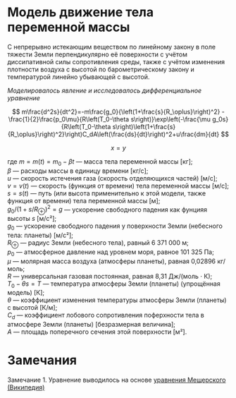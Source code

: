 # Модель движение тела переменной массы

С непрерывно истекающим веществом по линейному закону в поле тяжести Земли перпендикулярно её поверхности с учётом диссипативной силы сопротивления среды, также с учётом изменения плотности воздуха с высотой по барометрическому закону и температурой линейно убывающей с высотой.

*Моделировалось явление и исследовалось дифференциальное уравнение*

$$ m\frac{d^2s}{dt^2}=-m\frac{g_0}{\left(1+\frac{s}{R_\oplus}\right)^2} - \frac{1}{2}\frac{p_0\mu}{R\left(T_0-\theta s\right)}\exp\left(-\frac{\mu g_0s}{R\left(T_0-\theta s\right)\left(1+\frac{s}{R_\oplus}\right)^2}\right)C_dA\left(\frac{ds}{dt}\right)^2+u\frac{dm}{dt} $$

$$ x = y $$

где
$m=m(t)=m_0-\beta t$ — масса тела переменной массы \[кг\];  
$\beta$ — расходы массы в единицу времени \[кг/с\];  
$u$ — скорость истечения газа (скорость отделяющихся частей) \[м/с\];  
$v=v(t)$ — скорость (функция от времени) тела переменной массы \[м/с\];  
$s=s(t)$ — путь (или высота применительно к этой модели, также функция от времени) тела переменной массы \[м\];  
$g_0/\left(1+s/R_\oplus\right)^2=g$ — ускорение свободного падения как фунцияя высоты $s$ \[м/с²\];  
$g_0$ — ускорение свободного падения у поверхности Земли (небесного тела: планеты) \[м/с²\];  
$R_\oplus$ — радиус Земли (небесного тела), равный  6 371 000 м;  
$p_0$ — атмосферное давление над уровнем моря, равное 101 325 Па;  
$\mu$ — молярная масса воздуха (атмосферы планеты), равная 0,02896 кг/моль;  
$R$ — универсальная газовая постоянная, равная 8,31 Дж/(моль ⋅ К);  
$T_0-\theta s=T$ — температура атмосферы Земли (планеты) (упрощённая модель) \[К\];  
$\theta$ — коэффициент изменения температуры атмосферы Земли (планеты) с высотой \[К/м\];  
$C_d$ — коэффициент лобового сопротивления поферхности тела в атмосфере Земли (планеты) \[безразмерная величина\];  
$A$ — площадь поперечного сечения этой поверхности \[м²\].  

# Замечания
Замечание 1. Уравнение выводилось на основе [уравнения Мещерского (Википедия)](https://ru.wikipedia.org/wiki/Уравнение_Мещерского)  

